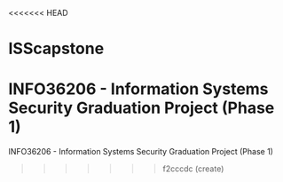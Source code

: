 <<<<<<< HEAD
# ISScapstone
INFO36206 - Information Systems Security Graduation Project (Phase 1)
=======
INFO36206 - Information Systems Security Graduation Project (Phase 1)
>>>>>>> f2cccdc (create)
